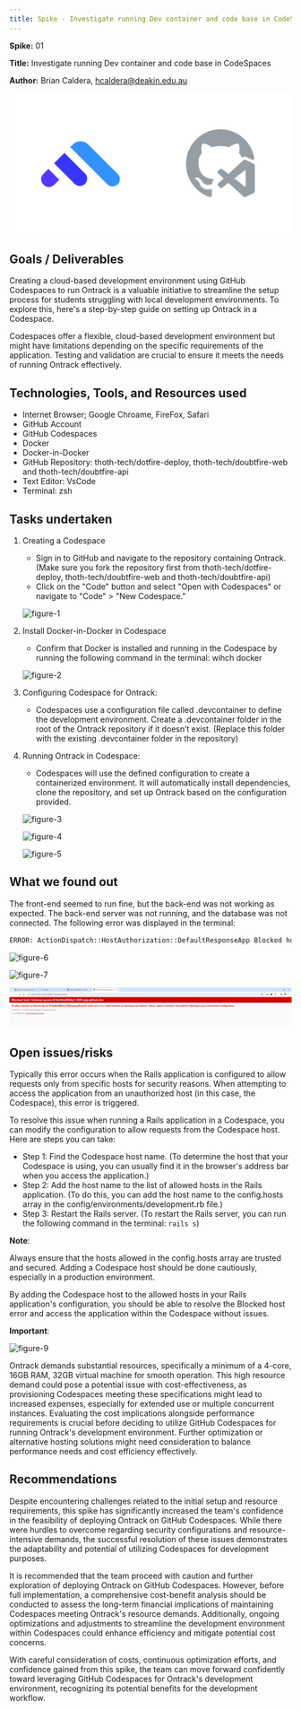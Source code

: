 ```yaml
---
title: Spike - Investigate running Dev container and code base in CodeSpaces
---
```


**Spike:** 01

**Title:** Investigate running Dev container and code base in CodeSpaces

**Author:** Brian Caldera, hcaldera@deakin.edu.au

![GitHub CodeSpaces Logo](/public/spike-cover-1.jpg)

## Goals / Deliverables

Creating a cloud-based development environment using GitHub Codespaces to run Ontrack is a valuable
initiative to streamline the setup process for students struggling with local development
environments. To explore this, here's a step-by-step guide on setting up Ontrack in a Codespace.

Codespaces offer a flexible, cloud-based development environment but might have limitations
depending on the specific requirements of the application. Testing and validation are crucial to
ensure it meets the needs of running Ontrack effectively.

## Technologies, Tools, and Resources used

- Internet Browser; Google Chroame, FireFox, Safari
- GitHub Account
- GitHub Codespaces
- Docker
- Docker-in-Docker
- GitHub Repository: thoth-tech/dotfire-deploy, thoth-tech/doubtfire-web and
  thoth-tech/doubtfire-api
- Text Editor: VsCode
- Terminal: zsh

## Tasks undertaken

1. Creating a Codespace

   - Sign in to GitHub and navigate to the repository containing Ontrack. (Make sure you fork the
     repository first from thoth-tech/dotfire-deploy, thoth-tech/doubtfire-web and
     thoth-tech/doubtfire-api)
   - Click on the "Code" button and select "Open with Codespaces" or navigate to "Code" > "New
     Codespace."

   ![figure-1](/codespaces-8.png)

2. Install Docker-in-Docker in Codespace

   - Confirm that Docker is installed and running in the Codespace by running the following command
     in the terminal: wihch docker

   ![figure-2](/codespaces-1.png)

3. Configuring Codespace for Ontrack:

   - Codespaces use a configuration file called .devcontainer to define the development environment.
     Create a .devcontainer folder in the root of the Ontrack repository if it doesn’t exist.
     (Replace this folder with the existing .devcontainer folder in the repository)

4. Running Ontrack in Codespace:

   - Codespaces will use the defined configuration to create a containerized environment. It will
     automatically install dependencies, clone the repository, and set up Ontrack based on the
     configuration provided.

   ![figure-3](/codespaces-3.png)

   ![figure-4](/codespaces-4.png)

   ![figure-5](/codespaces-2.png)

## What we found out

The front-end seemed to run fine, but the back-end was not working as expected. The back-end server
was not running, and the database was not connected. The following error was displayed in the
terminal:

```bash
ERROR: ActionDispatch::HostAuthorization::DefaultResponseApp Blocked host: <github codespace host name>
```

![figure-6](/codespaces-7.png)

![figure-7](/codespaces-6.png)

![figure-8](/public/codespaces-5.png)

## Open issues/risks

Typically this error occurs when the Rails application is configured to allow requests only from
specific hosts for security reasons. When attempting to access the application from an unauthorized
host (in this case, the Codespace), this error is triggered.

To resolve this issue when running a Rails application in a Codespace, you can modify the
configuration to allow requests from the Codespace host. Here are steps you can take:

- Step 1: Find the Codespace host name. (To determine the host that your Codespace is using, you can
  usually find it in the browser's address bar when you access the application.)
- Step 2: Add the host name to the list of allowed hosts in the Rails application. (To do this, you
  can add the host name to the config.hosts array in the config/environments/development.rb file.)
- Step 3: Restart the Rails server. (To restart the Rails server, you can run the following command
  in the terminal: `rails s`)

**Note**:

Always ensure that the hosts allowed in the config.hosts array are trusted and secured. Adding a
Codespace host should be done cautiously, especially in a production environment.

By adding the Codespace host to the allowed hosts in your Rails application's configuration, you
should be able to resolve the Blocked host error and access the application within the Codespace
without issues.

**Important**:

![figure-9](/codespaces-9.png)

Ontrack demands substantial resources, specifically a minimum of a 4-core, 16GB RAM, 32GB virtual
machine for smooth operation. This high resource demand could pose a potential issue with
cost-effectiveness, as provisioning Codespaces meeting these specifications might lead to increased
expenses, especially for extended use or multiple concurrent instances. Evaluating the cost
implications alongside performance requirements is crucial before deciding to utilize GitHub
Codespaces for running Ontrack's development environment. Further optimization or alternative
hosting solutions might need consideration to balance performance needs and cost efficiency
effectively.

## Recommendations

Despite encountering challenges related to the initial setup and resource requirements, this spike
has significantly increased the team's confidence in the feasibility of deploying Ontrack on GitHub
Codespaces. While there were hurdles to overcome regarding security configurations and
resource-intensive demands, the successful resolution of these issues demonstrates the adaptability
and potential of utilizing Codespaces for development purposes.

It is recommended that the team proceed with caution and further exploration of deploying Ontrack on
GitHub Codespaces. However, before full implementation, a comprehensive cost-benefit analysis should
be conducted to assess the long-term financial implications of maintaining Codespaces meeting
Ontrack's resource demands. Additionally, ongoing optimizations and adjustments to streamline the
development environment within Codespaces could enhance efficiency and mitigate potential cost
concerns.

With careful consideration of costs, continuous optimization efforts, and confidence gained from
this spike, the team can move forward confidently toward leveraging GitHub Codespaces for Ontrack's
development environment, recognizing its potential benefits for the development workflow.
